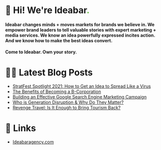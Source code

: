 # 👋 Hi! We're Ideabar<span style="color:#6bbe4a">.</span>

#### Ideabar changes minds + moves markets for brands we believe in. We empower brand leaders to tell valuable stories with expert marketing + media services. We know an idea powerfully expressed incites action. And we know how to make the best ideas convert.
#### Come to Ideabar. Own your story.

# 👩‍💻  Latest Blog Posts
<!-- BLOG-POST-LIST:START -->
- [StratFest Spotlight 2021: How to Get an Idea to Spread Like a Virus](https://ideabaragency.com/news/stratfest-spotlight-2021-how-to-get-an-idea-to-spread-like-a-virus/)
- [The Benefits of Becoming a B-Corporation](https://ideabaragency.com/news/the-benefits-of-becoming-a-b-corporation/)
- [Building an Effective Google Search Engine Marketing Campaign](https://ideabaragency.com/news/building-an-effective-google-search-engine-marketing-campaign/)
- [Who is Generation Disruption &amp; Why Do They Matter?](https://ideabaragency.com/news/who-is-generation-disruption-why-do-they-matter/)
- [Revenge Travel: Is It Enough to Bring Tourism Back?](https://ideabaragency.com/news/revenge-travel-is-it-enough-to-bring-tourism-back/)
<!-- BLOG-POST-LIST:END -->

# 🔗  Links
- [Ideabaragency.com](https://ideabaragency.com)
